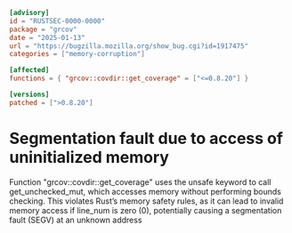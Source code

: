```toml
[advisory]
id = "RUSTSEC-0000-0000"
package = "grcov"
date = "2025-01-13"
url = "https://bugzilla.mozilla.org/show_bug.cgi?id=1917475"
categories = ["memory-corruption"]

[affected]
functions = { "grcov::covdir::get_coverage" = ["<=0.8.20"] }

[versions]
patched = [">0.8.20"]
```
# Segmentation fault due to access of uninitialized memory
Function "grcov::covdir::get_coverage" uses the unsafe keyword to call get_unchecked_mut, 
which accesses memory without performing bounds checking. 
This violates Rust’s memory safety rules, as it can lead to invalid memory access if line_num is zero (0), 
potentially causing a segmentation fault (SEGV) at an unknown address

